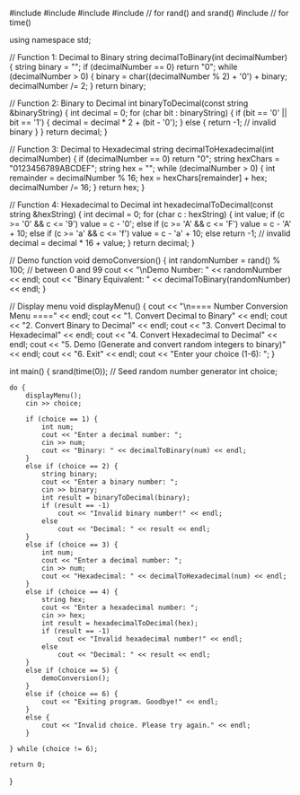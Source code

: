 #include <iostream>
#include <string>
#include <bitset>
#include <cstdlib>   // for rand() and srand()
#include <ctime>     // for time()

using namespace std;

// Function 1: Decimal to Binary
string decimalToBinary(int decimalNumber) {
    string binary = "";
    if (decimalNumber == 0) return "0";
    while (decimalNumber > 0) {
        binary = char((decimalNumber % 2) + '0') + binary;
        decimalNumber /= 2;
    }
    return binary;


// Function 2: Binary to Decimal
int binaryToDecimal(const string &binaryString) {
    int decimal = 0;
    for (char bit : binaryString) {
        if (bit == '0' || bit == '1') {
            decimal = decimal * 2 + (bit - '0');
        } else {
            return -1; // invalid binary
        }
    }
    return decimal;
}

// Function 3: Decimal to Hexadecimal
string decimalToHexadecimal(int decimalNumber) {
    if (decimalNumber == 0) return "0";
    string hexChars = "0123456789ABCDEF";
    string hex = "";
    while (decimalNumber > 0) {
        int remainder = decimalNumber % 16;
        hex = hexChars[remainder] + hex;
        decimalNumber /= 16;
    }
    return hex;
}

// Function 4: Hexadecimal to Decimal
int hexadecimalToDecimal(const string &hexString) {
    int decimal = 0;
    for (char c : hexString) {
        int value;
        if (c >= '0' && c <= '9') value = c - '0';
        else if (c >= 'A' && c <= 'F') value = c - 'A' + 10;
        else if (c >= 'a' && c <= 'f') value = c - 'a' + 10;
        else return -1; // invalid
        decimal = decimal * 16 + value;
    }
    return decimal;
}

// Demo function
void demoConversion() {
    int randomNumber = rand() % 100;  // between 0 and 99
    cout << "\nDemo Number: " << randomNumber << endl;
    cout << "Binary Equivalent: " << decimalToBinary(randomNumber) << endl;
}

// Display menu
void displayMenu() {
    cout << "\n==== Number Conversion Menu ====" << endl;
    cout << "1. Convert Decimal to Binary" << endl;
    cout << "2. Convert Binary to Decimal" << endl;
    cout << "3. Convert Decimal to Hexadecimal" << endl;
    cout << "4. Convert Hexadecimal to Decimal" << endl;
    cout << "5. Demo (Generate and convert random integers to binary)" << endl;
    cout << "6. Exit" << endl;
    cout << "Enter your choice (1-6): ";
}

int main() {
    srand(time(0)); // Seed random number generator
    int choice;

    do {
        displayMenu();
        cin >> choice;

        if (choice == 1) {
            int num;
            cout << "Enter a decimal number: ";
            cin >> num;
            cout << "Binary: " << decimalToBinary(num) << endl;
        }
        else if (choice == 2) {
            string binary;
            cout << "Enter a binary number: ";
            cin >> binary;
            int result = binaryToDecimal(binary);
            if (result == -1)
                cout << "Invalid binary number!" << endl;
            else
                cout << "Decimal: " << result << endl;
        }
        else if (choice == 3) {
            int num;
            cout << "Enter a decimal number: ";
            cin >> num;
            cout << "Hexadecimal: " << decimalToHexadecimal(num) << endl;
        }
        else if (choice == 4) {
            string hex;
            cout << "Enter a hexadecimal number: ";
            cin >> hex;
            int result = hexadecimalToDecimal(hex);
            if (result == -1)
                cout << "Invalid hexadecimal number!" << endl;
            else
                cout << "Decimal: " << result << endl;
        }
        else if (choice == 5) {
            demoConversion();
        }
        else if (choice == 6) {
            cout << "Exiting program. Goodbye!" << endl;
        }
        else {
            cout << "Invalid choice. Please try again." << endl;
        }

    } while (choice != 6);

    return 0;
}
